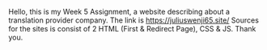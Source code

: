 Hello, this is my Week 5 Assignment, a website describing about a translation provider company. The link is https://juliuswenji65.site/
Sources for the sites is consist of 2 HTML (First & Redirect Page), CSS & JS.
Thank you.
